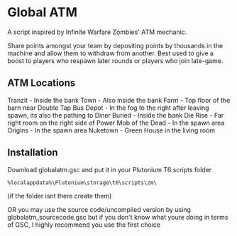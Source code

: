 # Global ATM
A script inspired by Infinite Warfare Zombies' ATM mechanic.

Share points amongst your team by depositing points by thousands in the machine and allow them to withdraw from another.
Best used to give a boost to players who respawn later rounds or players who join late-game.

## ATM Locations
Tranzit - Inside the bank
Town - Also inside the bank
Farm - Top floor of the barn near Double Tap
Bus Depot - In the fog to the right after leaving spawn, its also the pathing to Diner
Buried - Inside the bank
Die Rise - Far right room on the right side of Power
Mob of the Dead - In the spawn area
Origins - In the spawn area
Nuketown - Green House in the living room

## Installation
Download globalatm.gsc and put it in your Plutonium T6 scripts folder

```%localappdata%\Plutonium\storage\t6\scripts\zm\```

(if the folder isnt there create them)


OR you may use the source code/uncompiled version by using globalatm_sourcecode.gsc but if you don't know what youre doing in terms of GSC, I highly recommend you use the first choice
